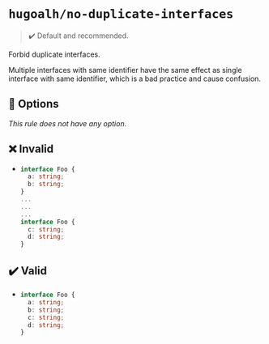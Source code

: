 # `hugoalh/no-duplicate-interfaces`

> ✔️ Default and recommended.

Forbid duplicate interfaces.

Multiple interfaces with same identifier have the same effect as single interface with same identifier, which is a bad practice and cause confusion.

## 🔧 Options

*This rule does not have any option.*

## ❌ Invalid

- ```ts
  interface Foo {
    a: string;
    b: string;
  }
  ...
  ...
  ...
  interface Foo {
    c: string;
    d: string;
  }
  ```

## ✔️ Valid

- ```ts
  interface Foo {
    a: string;
    b: string;
    c: string;
    d: string;
  }
  ```
